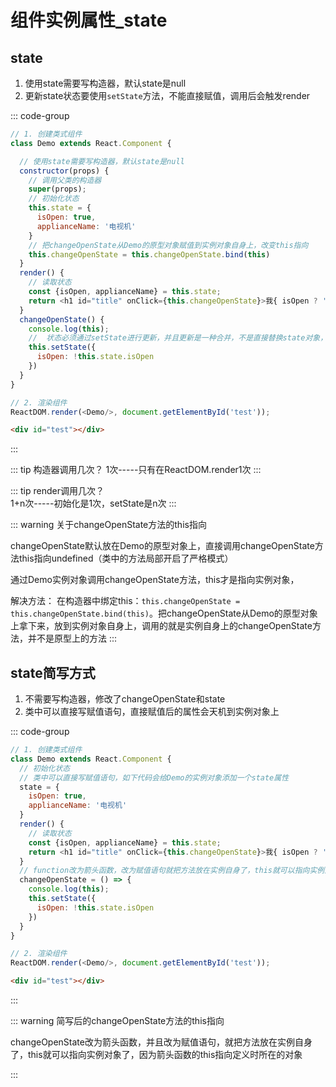 # 组件实例属性_state

## state

1. 使用state需要写构造器，默认state是null
2. 更新state状态要使用`setState`方法，不能直接赋值，调用后会触发render

::: code-group
```js
// 1. 创建类式组件
class Demo extends React.Component {

  // 使用state需要写构造器，默认state是null
  constructor(props) {
    // 调用父类的构造器
    super(props);
    // 初始化状态
    this.state = {
      isOpen: true,
      applianceName: '电视机'
    }
    // 把changeOpenState从Demo的原型对象赋值到实例对象自身上，改变this指向
    this.changeOpenState = this.changeOpenState.bind(this)
  }
  render() {
    // 读取状态
    const {isOpen, applianceName} = this.state;
    return <h1 id="title" onClick={this.changeOpenState}>我{ isOpen ? '打开' : '关闭' }了{applianceName}的开关</h1>
  }
  changeOpenState() { 
    console.log(this);
    //  状态必须通过setState进行更新，并且更新是一种合并，不是直接替换state对象，调用后会触发render
    this.setState({
      isOpen: !this.state.isOpen
    })
  }
}

// 2. 渲染组件
ReactDOM.render(<Demo/>, document.getElementById('test'));

```
```html
<div id="test"></div>
```
:::

::: tip 构造器调用几次？
1次-----只有在ReactDOM.render1次
:::

::: tip render调用几次？  
1+n次-----初始化是1次，setState是n次
:::

::: warning 关于changeOpenState方法的this指向

changeOpenState默认放在Demo的原型对象上，直接调用changeOpenState方法this指向undefined（类中的方法局部开启了严格模式）

通过Demo实例对象调用changeOpenState方法，this才是指向实例对象，

解决方法：
在构造器中绑定this：`this.changeOpenState = this.changeOpenState.bind(this)`。把changeOpenState从Demo的原型对象上拿下来，放到实例对象自身上，调用的就是实例自身上的changeOpenState方法，并不是原型上的方法
:::


## state简写方式

1. 不需要写构造器，修改了changeOpenState和state
2. 类中可以直接写赋值语句，直接赋值后的属性会天机到实例对象上

::: code-group
```js
// 1. 创建类式组件
class Demo extends React.Component {
  // 初始化状态
  // 类中可以直接写赋值语句，如下代码会给Demo的实例对象添加一个state属性
  state = {
    isOpen: true,
    applianceName: '电视机'
  }
  render() {
    // 读取状态 
    const {isOpen, applianceName} = this.state;
    return <h1 id="title" onClick={this.changeOpenState}>我{ isOpen ? '打开' : '关闭' }了{applianceName}的开关</h1>
  }
  // function改为箭头函数，改为赋值语句就把方法放在实例自身了，this就可以指向实例对象了，因为箭头函数的this指向定义时所在的对象
  changeOpenState = () => { 
    console.log(this);
    this.setState({
      isOpen: !this.state.isOpen
    })
  }
}

// 2. 渲染组件
ReactDOM.render(<Demo/>, document.getElementById('test'));
```
```html
<div id="test"></div>
```
:::

::: warning 简写后的changeOpenState方法的this指向

changeOpenState改为箭头函数，并且改为赋值语句，就把方法放在实例自身了，this就可以指向实例对象了，因为箭头函数的this指向定义时所在的对象

:::